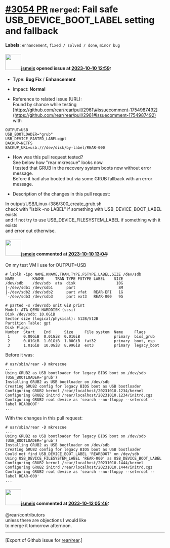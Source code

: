 [\#3054 PR](https://github.com/rear/rear/pull/3054) `merged`: Fail safe USB\_DEVICE\_BOOT\_LABEL setting and fallback
=====================================================================================================================

**Labels**: `enhancement`, `fixed / solved / done`, `minor bug`

#### <img src="https://avatars.githubusercontent.com/u/1788608?u=925fc54e2ce01551392622446ece427f51e2f0ce&v=4" width="50">[jsmeix](https://github.com/jsmeix) opened issue at [2023-10-10 12:59](https://github.com/rear/rear/pull/3054):

-   Type: **Bug Fix** / **Enhancement**

-   Impact: **Normal**

-   Reference to related issue (URL):  
    Found by chance while testing  
    [https://github.com/rear/rear/pull/2961\#issuecomment-1754987492](https://github.com/rear/rear/pull/2961#issuecomment-1754987492)  
    with

<!-- -->

    OUTPUT=USB
    USB_BOOTLOADER="grub"
    USB_DEVICE_PARTED_LABEL=gpt
    BACKUP=NETFS
    BACKUP_URL=usb:///dev/disk/by-label/REAR-000

-   How was this pull request tested?  
    See below how "rear mkrescue" looks now.  
    I tested that GRUB in the recovery system boots now without error
    message.  
    Before it had also booted but via some GRUB fallback with an error
    message.

-   Description of the changes in this pull request:

In output/USB/Linux-i386/300\_create\_grub.sh  
check with "lsblk -no LABEL" if something with USB\_DEVICE\_BOOT\_LABEL
exists  
and if not try to use USB\_DEVICE\_FILESYSTEM\_LABEL if something with
it exists  
and error out otherwise.

#### <img src="https://avatars.githubusercontent.com/u/1788608?u=925fc54e2ce01551392622446ece427f51e2f0ce&v=4" width="50">[jsmeix](https://github.com/jsmeix) commented at [2023-10-10 13:04](https://github.com/rear/rear/pull/3054#issuecomment-1755389778):

On my test VM I use for OUTPUT=USB

    # lsblk -ipo NAME,KNAME,TRAN,TYPE,FSTYPE,LABEL,SIZE /dev/sdb
    NAME        KNAME     TRAN TYPE FSTYPE LABEL    SIZE
    /dev/sdb    /dev/sdb  ata  disk                  10G
    |-/dev/sdb1 /dev/sdb1      part                   8M
    |-/dev/sdb2 /dev/sdb2      part vfat   REAR-EFI   1G
    `-/dev/sdb3 /dev/sdb3      part ext3   REAR-000   9G

    # parted -s /dev/sdb unit GiB print
    Model: ATA QEMU HARDDISK (scsi)
    Disk /dev/sdb: 10.0GiB
    Sector size (logical/physical): 512B/512B
    Partition Table: gpt
    Disk Flags: 
    Number  Start    End      Size     File system  Name     Flags
     1      0.00GiB  0.01GiB  0.01GiB               primary  bios_grub
     2      0.01GiB  1.01GiB  1.00GiB  fat32        primary  boot, esp
     3      1.01GiB  10.0GiB  8.99GiB  ext3         primary  legacy_boot

Before it was:

    # usr/sbin/rear -D mkrescue
    ...
    Using GRUB2 as USB bootloader for legacy BIOS boot on /dev/sdb (USB_BOOTLOADER='grub')
    Installing GRUB2 as USB bootloader on /dev/sdb
    Creating GRUB2 config for legacy BIOS boot as USB bootloader
    Configuring GRUB2 kernel /rear/localhost/20231010.1234/kernel
    Configuring GRUB2 initrd /rear/localhost/20231010.1234/initrd.cgz
    Configuring GRUB2 root device as 'search --no-floppy --set=root --label REARBOOT'
    ...

With the changes in this pull request:

    # usr/sbin/rear -D mkrescue
    ...
    Using GRUB2 as USB bootloader for legacy BIOS boot on /dev/sdb (USB_BOOTLOADER='grub')
    Installing GRUB2 as USB bootloader on /dev/sdb
    Creating GRUB2 config for legacy BIOS boot as USB bootloader
    Could not find USB_DEVICE_BOOT_LABEL 'REARBOOT' on /dev/sdb
    Using USB_DEVICE_FILESYSTEM_LABEL 'REAR-000' as USB_DEVICE_BOOT_LABEL
    Configuring GRUB2 kernel /rear/localhost/20231010.1444/kernel
    Configuring GRUB2 initrd /rear/localhost/20231010.1444/initrd.cgz
    Configuring GRUB2 root device as 'search --no-floppy --set=root --label REAR-000'
    ...

#### <img src="https://avatars.githubusercontent.com/u/1788608?u=925fc54e2ce01551392622446ece427f51e2f0ce&v=4" width="50">[jsmeix](https://github.com/jsmeix) commented at [2023-10-12 05:46](https://github.com/rear/rear/pull/3054#issuecomment-1758948215):

@rear/contributors  
unless there are objections I would like  
to merge it tomorrow afternoon.

------------------------------------------------------------------------

\[Export of Github issue for
[rear/rear](https://github.com/rear/rear).\]
